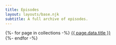 ```yaml
---
title: Episodes
layout: layouts/base.njk
subtitle: A full archive of episodes.
---
```

{%- for page in collections -%}
<a href="{{ page.url }}">{{ page.data.title }}</a><br/>
{%- endfor -%}
